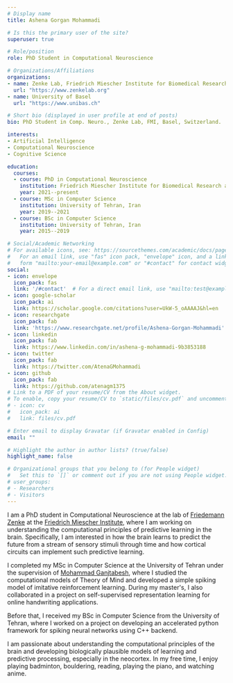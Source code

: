 ```yaml
---
# Display name
title: Ashena Gorgan Mohammadi

# Is this the primary user of the site?
superuser: true

# Role/position
role: PhD Student in Computational Neuroscience

# Organizations/Affiliations
organizations:
- name: Zenke Lab, Friedrich Miescher Institute for Biomedical Research
  url: "https://www.zenkelab.org"
- name: University of Basel
  url: "https://www.unibas.ch"

# Short bio (displayed in user profile at end of posts)
bio: PhD Student in Comp. Neuro., Zenke Lab, FMI, Basel, Switzerland.

interests:
- Artificial Intelligence
- Computational Neuroscience
- Cognitive Science

education:
  courses:
  - course: PhD in Computational Neuroscience
    institution: Friedrich Miescher Institute for Biomedical Research and University of Basel, Switzerland
    year: 2021--present
  - course: MSc in Computer Science
    institution: University of Tehran, Iran
    year: 2019--2021
  - course: BSc in Computer Science
    institution: University of Tehran, Iran
    year: 2015--2019

# Social/Academic Networking
# For available icons, see: https://sourcethemes.com/academic/docs/page-builder/#icons
#   For an email link, use "fas" icon pack, "envelope" icon, and a link in the
#   form "mailto:your-email@example.com" or "#contact" for contact widget.
social:
- icon: envelope
  icon_pack: fas
  link: '/#contact'  # For a direct email link, use "mailto:test@example.org".
- icon: google-scholar
  icon_pack: ai
  link: https://scholar.google.com/citations?user=UkW-5_oAAAAJ&hl=en
- icon: researchgate
  icon_pack: fab
  link: 'https://www.researchgate.net/profile/Ashena-Gorgan-Mohammadi'
- icon: linkedin
  icon_pack: fab
  link: https://www.linkedin.com/in/ashena-g-mohammadi-9b3853188
- icon: twitter
  icon_pack: fab
  link: https://twitter.com/AtenaGMohammadi
- icon: github
  icon_pack: fab
  link: https://github.com/atenagm1375
# Link to a PDF of your resume/CV from the About widget.
# To enable, copy your resume/CV to `static/files/cv.pdf` and uncomment the lines below.
# - icon: cv
#   icon_pack: ai
#   link: files/cv.pdf

# Enter email to display Gravatar (if Gravatar enabled in Config)
email: ""

# Highlight the author in author lists? (true/false)
highlight_name: false

# Organizational groups that you belong to (for People widget)
#   Set this to `[]` or comment out if you are not using People widget.
# user_groups:
# - Researchers
# - Visitors
---
```


I am a PhD student in Computational Neuroscience at the lab of [Friedemann Zenke](https://www.zenkelab.org) at the [Friedrich Miescher Institute](https://www.fmi.ch), where I am working on understanding the computational principles of predictive learning in the brain. Specifically, I am interested in how the brain learns to predict the future from a stream of sensory stimuli through time and how cortical circuits can implement such predictive learning.

I completed my MSc in Computer Science at the University of Tehran under the supervision of [Mohammad Ganjtabesh](https://www.cnrl.ut.ac.ir), where I studied the computational models of Theory of Mind and developed a simple spiking model of imitative reinforcement learning. During my master's, I also collaborated in a project on self-supervised representation learning for online handwriting applications.

Before that, I received my BSc in Computer Science from the University of Tehran, where I worked on a project on developing an accelerated python framework for spiking neural networks using C++ backend.

I am passionate about understanding the computational principles of the brain and developing biologically plausible models of learning and predictive processing, especially in the neocortex. In my free time, I enjoy playing badminton, bouldering, reading, playing the piano, and watching anime.